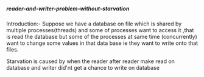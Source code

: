 ##### reader-and-writer-problem-without-starvation
 Introduction:-
Suppose we have a database on file which is shared by multiple processes(threads) and some of processes want to access it ,that is read the database but some of the processes at same time (concurrently) want to change some values in that data base ie they want to write onto that files.

Starvation is caused by when the reader after reader make read on database and writer did'nt get a chance to write on database



